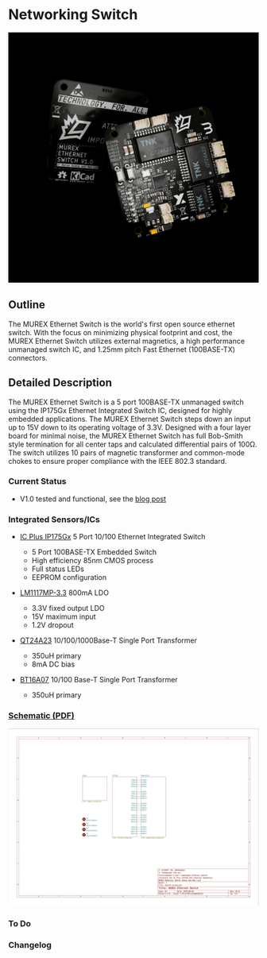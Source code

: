 # Networking Switch

![Raytraced Render](../../../img/ethernet_switch_v1_release.jpg)

## Outline

The MUREX Ethernet Switch is the world's first open source ethernet switch. With the focus on minimizing physical footprint and cost, the MUREX Ethernet Switch utilizes external magnetics, a high performance unmanaged switch IC, and 1.25mm pitch Fast Ethernet (100BASE-TX) connectors.

## Detailed Description

The MUREX Ethernet Switch is a 5 port 100BASE-TX unmanaged switch using the IP175Gx Ethernet Integrated Switch IC, designed for highly embedded applications. The MUREX Ethernet Switch steps down an input up to 15V down to its operating voltage of 3.3V. Designed with a four layer board for minimal noise, the MUREX Ethernet Switch has full Bob-Smith style termination for all center taps and calculated differential pairs of 100Ω. The switch utilizes 10 pairs of magnetic transformer and common-mode chokes to ensure proper compliance with the IEEE 802.3 standard.

### Current Status

- V1.0 tested and functional, see the [blog post](https://www.murexrobotics.com/blog/murex-ethernet-switch-v1/)

### Integrated Sensors/ICs

- [IC Plus IP175Gx](https://datasheet.lcsc.com/lcsc/2008201637_IC-Plus-IP175GHI_C703539.pdf) 5 Port 10/100 Ethernet Integrated Switch
  - 5 Port 100BASE-TX Embedded Switch
  - High efficiency 85nm CMOS process
  - Full status LEDs
  - EEPROM configuration

- [LM1117MP-3.3](https://www.ti.com/lit/ds/symlink/lm1117.pdf) 800mA LDO
  - 3.3V fixed output LDO
  - 15V maximum input
  - 1.2V dropout

- [QT24A23](https://datasheet.lcsc.com/szlcsc/TNK-QT24A23_C216362.pdf) 10/100/1000Base-T Single Port Transformer
  - 350uH primary
  - 8mA DC bias

- [BT16A07](https://datasheet.lcsc.com/lcsc/1806051531_TNK-BT16A07_C216355.pdf) 10/100 Base-T Single Port Transformer
  - 350uH primary

### [Schematic (PDF)](/pdf/schematics/switch_v1.0_schematic.pdf)

![Schematic Preview](../../../img/switch_schematic_preview.png)

### To Do

### Changelog
